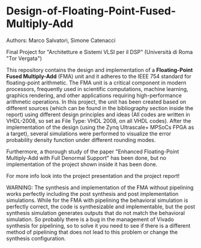 # Design-of-Floating-Point-Fused-Multiply-Add
Authors: Marco Salvatori, Simone Catenacci

Final Project for "Architetture e Sistemi VLSI per il DSP" (Università di Roma "Tor Vergata")

This repository contains the design and implementation of a **Floating-Point Fused Multiply-Add** (FMA) unit and it adheres to the IEEE 754 standard for floating-point arithmetic. The FMA unit is a critical component in modern processors, frequently used in scientific computations, machine learning, graphics rendering, and other applications requiring high-performance arithmetic operations.
In this project, the unit has been created based on different sources (which can be found in the bibliography section inside the report) using different design principles and ideas (All codes are written in VHDL-2008, so set as File Type: VHDL 2008, on all VHDL codes). After the implementation of the design (using the Zynq Ultrascale+ MPSoCs FPGA as a target), several simulations were performed to visualize the error probability density function under different rounding modes.

Furthermore, a thorough study of the paper "Enhanced Floating-Point Multiply-Add with Full Denormal Support" has been done, but no implementation of the project shown inside it has been done.

For more info look into the project presentation and the project report!

WARNING:
The synthesis and implementation of the FMA without pipelining works perfectly including
the post synthesis and post implementation simulations.
While for the FMA with pipelining the behavioral simulation is perfectly correct,
the code is synthesizable and implementable, but the post synthesis simulation
generates outputs that do not match the behavioral simulation.
So probably there is a bug in the management of Vivado synthesis for pipelining,
so to solve it you need to see if there is a different method of pipelining that does not lead to this
problem or change the synthesis configuration.


